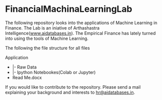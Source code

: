 # FinancialMachinaLearningLab

The following repository looks into the applications of Machine Learning in Finance. The Lab is an iniative of Arthashastra Intelligence(www.aidatabases.in). The Empirical Finance has lately turned into using the tools of Machine Learning. 

The following the file structure for all files

Application
* |- Raw Data
* |- Ipython Notebookes(Colab or Jupyter)
* Read Me.docx










If you would like to contribute to the repository. Please send a mail explaining your background and interests to hr@aidatabases.in. 
